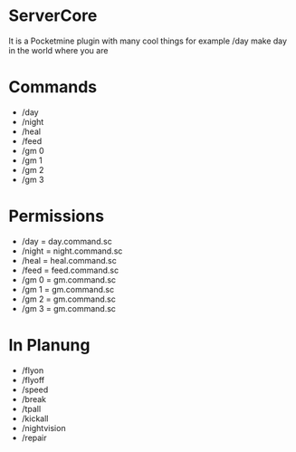 # ServerCore
It is a Pocketmine plugin with many cool things for example /day make day in the world where you are

# Commands
- /day
- /night
- /heal
- /feed
- /gm 0
- /gm 1
- /gm 2
- /gm 3

# Permissions
- /day      =    day.command.sc
- /night    =    night.command.sc
- /heal     =    heal.command.sc
- /feed     =    feed.command.sc
- /gm 0     =    gm.command.sc
- /gm 1     =    gm.command.sc
- /gm 2     =    gm.command.sc
- /gm 3     =    gm.command.sc

# In Planung
- /flyon
- /flyoff
- /speed
- /break
- /tpall
- /kickall
- /nightvision
- /repair
